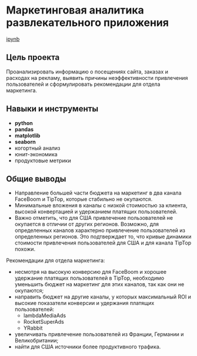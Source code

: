 # Маркетинговая аналитика развлекательного приложения

[ipynb](https://github.com/annaberezhneva/Portfolio/blob/main/Marketing%20analitics%20for%20mobile%20app/marketing%20analitics%20for%20mobile%20app.ipynb)

## Цель проекта

Проанализировать информацию о посещениях сайта, заказах и расходах на рекламу, выявить причины неэффективности привлечения пользователей и сформулировать рекомендации для отдела маркетинга.


## Навыки и инструменты

- **python**
- **pandas**
- **matplotlib**
- **seaborn**
- когортный анализ
- юнит-экономика
- продуктовые метрики


## Общие выводы

- Направление большей части бюджета на маркетинг в два канала FaceBoom и TipTop, которые стабильно не окупаются.
- Минимальные вложения в каналы с низкой стоимостью за клиента, высокой конвертацией и удержанием платящих пользователей.
- Важно отметить, что для США привлечение пользователей не окупается в отличии от других регионов. Возможно, для определенных каналов характерно привлечение пользователей из определенных регионов. Это подтверждает то, что кривые динамики стоимости привлечения пользователей для США и для канала TipTop похожи.

Рекомендации для отдела маркетинга:
- несмотря на высокую конверсию для FaceBoom и хорошее удержание платящих пользователей в TipTop, необходимо уменьшить бюджет на маркетинг для этих каналов, так как они не окупаются;
- направить бюджет на другие каналы, у которых максимальный ROI и высокие показатели конверсии и удержания платящих пользователей:
    - lambdaMediaAds
    - RocketSuperAds
    - YRabbit
- увеличивать привлечение пользователей из Франции, Германии и Великобритании;
- найти для США источники более продуктивного трафика.

